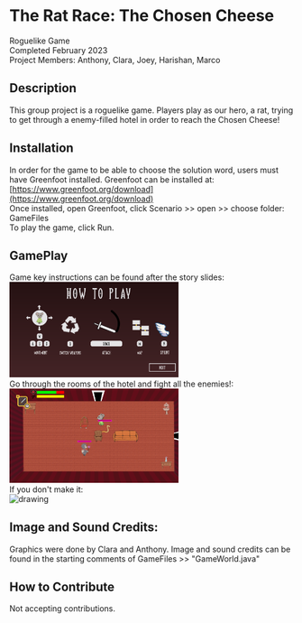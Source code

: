 # The Rat Race: The Chosen Cheese
Roguelike Game \
Completed February 2023 \
Project Members: Anthony, Clara, Joey, Harishan, Marco 

## Description

This group project is a roguelike game. Players play as our hero, a rat, trying to get through a enemy-filled hotel in order to reach the Chosen Cheese!

## Installation

In order for the game to be able to choose the solution word, users must have Greenfoot installed. 
Greenfoot can be installed at:
[https://www.greenfoot.org/download](https://www.greenfoot.org/download) 
\
Once installed, open Greenfoot, click Scenario >> open >> choose folder: GameFiles
\
To play the game, click Run. 

## GamePlay 
Game key instructions can be found after the story slides: 
\
<img src="GameShots/Instructions.png" alt="drawing" width="300"/> 
\
Go through the rooms of the hotel and fight all the enemies!: 
\
<img src="GameShots/GamePlay.png" alt="drawing" width="300"/>
\
If you don't make it: \
<img src="GameShots/Lose.png" alt="drawing" width="300"/>


## Image and Sound Credits: 
Graphics were done by Clara and Anthony. 
Image and sound credits can be found in the starting comments of GameFiles >> "GameWorld.java"

## How to Contribute
Not accepting contributions. 

